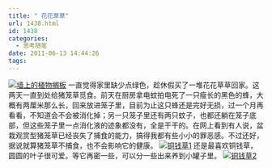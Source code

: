 ```yaml
---
title: " 花花草草"
url: 1438.html
id: 1438
categories:
  - 思考随笔
date: 2011-06-13 14:44:26
tags:
---
```


[![](../../../images/2011/06/plant1.jpg "墙上的植物搁板")](../../../images/2011/06/plant1.jpg) 一直觉得家里缺少点绿色，趁休假买了一堆花花草草回家。这两天一直到处给猪笼草觅食。前天在厨房拿电蚊拍电死了一只瘦长的黑色的蜂，大概有两厘米那么长，回来放进笼子里，目前为止这只蜂还是完好无损，过一个月再看看，不知道会不会被消化掉；另一只笼子里还有两只蚊子，也都还躺在笼子底部，但这些笼子里一点消化液的迹象都没有，全是干干的。在网上看到有人说，盆栽观赏型猪笼草已经丧失了捕食的能力，搞得我都有些小小的罪恶感。不过还好，据说就算猪笼草不捕食，也不会影响它的健康。 [![](../../../images/2011/06/tongqiancao.jpg "铜钱草1")](../../../images/2011/06/tongqiancao.jpg) 还是最喜欢铜钱草，圆圆的叶子很可爱。等它再密一些，可以分一些出来养到小罐子里。 [![](../../../images/2011/06/tongqiancao2.jpg "铜钱草2")](../../../images/2011/06/tongqiancao2.jpg)